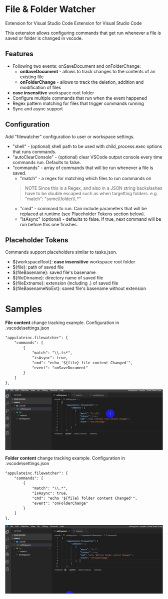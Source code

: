 # File & Folder Watcher

Extension for Visual Studio Code
Extension for Visual Studio Code

This extension allows configuring commands that get run whenever a file is saved or folder is changed in vscode.

## Features
* Following two events: onSaveDocument and onFolderChange:
    * **onSaveDocument** - allows to track changes to the contents of an existing file
    * **onFolderChange** - allows to track the deletion, addition and modification of files
* **case insensitive** workspace root folder
* Configure multiple commands that run when the event happened
* Regex pattern matching for files that trigger commands running
* Sync and async support

## Configuration
Add "filewatcher" configuration to user or workspace settings.
* "shell" - (optional) shell path to be used with child_process.exec options that runs commands.
* "autoClearConsole" - (optional) clear VSCode output console every time commands run. Defaults to false.
* "commands" - array of commands that will be run whenever a file is saved.
  * "match" - a regex for matching which files to run commands on
  > NOTE Since this is a Regex, and also in a JSON string backslashes have to be double escaped such as when targetting folders. e.g. "match": "some\\\\folder\\\\.*"
  * "cmd" - command to run. Can include parameters that will be replaced at runtime (see Placeholder Tokens section below).
  * "isAsync" (optional) - defaults to false. If true, next command will be run before this one finishes.

## Placeholder Tokens
Commands support placeholders similar to tasks.json.

* ${workspaceRoot}: **case insensitive** workspace root folder
* ${file}: path of saved file
* ${fileBasename}: saved file's basename
* ${fileDirname}: directory name of saved file
* ${fileExtname}: extension (including .) of saved file
* ${fileBasenameNoExt}: saved file's basename without extension

Samples
=========

**File content** change tracking example.
    Configuration in \.vscode\settings.json

    "appulateinc.filewatcher": {
		"commands": [
			{
				"match": "\\.ts*",
				"isAsync": true,
				"cmd": "echo '${file} file content Changed'",
				"event": "onSaveDocument"
			}		
		]
	},

![ screencast ](https://raw.githubusercontent.com/spostolsky/fileWatcher/master/icons/fileChange.gif)

**Folder content** change tracking example.
    Configuration in \.vscode\settings.json

    "appulateinc.filewatcher": {
		"commands": [
			{
				"match": "\\.*",
				"isAsync": true,
				"cmd": "echo '${file} folder content Changed'",
				"event": "onFolderChange"
			}		
		]
	},

![ screencast ](https://raw.githubusercontent.com/spostolsky/fileWatcher/master/icons/folderChange.gif)

